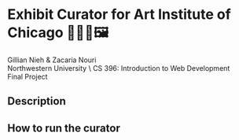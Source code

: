 # Exhibit Curator for Art Institute of Chicago 🎨👨‍🎨🖼️

Gillian Nieh & Zacaria Nouri \
Northwestern University
\\
CS 396: Introduction to Web Development \
Final Project

## Description

## How to run the curator

